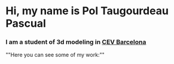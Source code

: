 # Hi, my name is Pol Taugourdeau Pascual 

### I am a student of 3d modeling in [CEV Barcelona](https://www.cevbarcelona.com/)

""Here you can see some of my work:""


